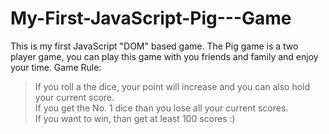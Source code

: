 # My-First-JavaScript-Pig---Game
This is my first JavaScript "DOM" based game. 
The Pig game is a two player game, you can play this game with you friends and family and enjoy your time. 
Game Rule: 
> If you roll a the dice, your point will increase and you can also hold your current score.  
> If you get the No. 1 dice than you lose all your current scores.  
> If you want to win, than get at least 100 scores :)
